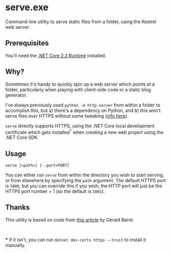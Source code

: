 # serve.exe

Command-line utility to serve static files from a folder, using the Kestrel web server.

## Prerequisites

You'll need the [.NET Core 2.2 Runtime](https://dotnet.microsoft.com/download/thank-you/dotnet-runtime-2.2.6-windows-hosting-bundle-installer) installed.

## Why?

Sometimes it's handy to quickly spin up a web server which points at a folder, particularly when playing with client-side code or a static blog generator. 

I've always previously used `python -m http.server` from within a folder to accomplish this, but a) there's a dependency on Python, and b) this won't serve files over HTTPS without some tweaking ([info here](https://blog.anvileight.com/posts/simple-python-http-server/)).

`serve` directly supports HTTPS, using the .NET Core local development certificate which gets installed<sup>*</sup> when creating a new web project using the .NET Core SDK.

## Usage

`serve [<path>] [--port=PORT]`

You can either run `serve` from within the directory you wish to start serving, or from elsewhere by specifying the `path` argument. The default HTTPS port is `5000`, but you can override this if you wish; the HTTP port will just be the HTTPS port number + 1 (so the default is `5001`).

## Thanks

This utility is based on code from [this article](https://www.meziantou.net/starting-a-http-file-server-from-the-file-explorer-using-dotnet-core-2-0-and-kestrel.htm) by Gérald Barré.

<br />

**\*** If it isn't, you can run `dotnet dev-certs https --trust` to install it manually.
